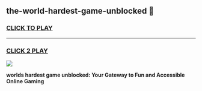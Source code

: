
## the-world-hardest-game-unblocked 👋
<h3>
<a href="https://premium.freeplayer.one?title=the-world-hardest-game-unblocked&ref=14F">CLICK TO PLAY</a></h3>
<hr>

<h3>
<a href="https://premium.freeplayer.one?title=the-world-hardest-game-unblocked&ref=14F">CLICK 2 PLAY</a>
  
</h3>

<a href="https://premium.freeplayer.one?title=the-world-hardest-game-unblocked&ref=12F/"><img src="https://clearcache.store/games.png"></a>


**worlds hardest game unblocked: Your Gateway to Fun and Accessible Online Gaming**
